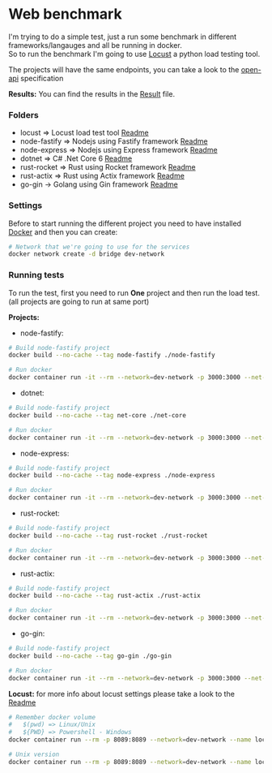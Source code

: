 # Web benchmark

I'm trying to do a simple test, just a run some benchmark in different frameworks/langauges and all be running in docker.  
So to run the benchmark I'm going to use [Locust](https://locust.io/) a python load testing tool.

The projects will have the same endpoints, you can take a look to the [open-api](./open-api.spec.yaml) specification

**Results:** You can find the results in the [Result](./Result.md) file.  
 

### Folders
- locust => Locust load test tool [Readme](./locust/Readme.md)
- node-fastify => Nodejs using Fastify framework [Readme](./node-fastify/Readme.md)
- node-express => Nodejs using Express framework [Readme](./node-express/Readme.md)
- dotnet => C# .Net Core 6 [Readme](./net-core/Readme.md)
- rust-rocket => Rust using Rocket framework [Readme](./rust-rocket/Readme.md)
- rust-actix => Rust using Actix framework [Readme](./rust-actix/Readme.md)
- go-gin -> Golang using Gin framework [Readme](./go-gin/Readme.md)

### Settings
Before to start running the different project you need to have installed [Docker](https://www.docker.com/) and then you can create:
```bash
# Network that we're going to use for the services
docker network create -d bridge dev-network
```


### Running tests
To run the test, first you need to run **One** project and then run the load test. (all projects are going to run at same port)

**Projects:**
- node-fastify:
```bash
# Build node-fastify project
docker build --no-cache --tag node-fastify ./node-fastify

# Run docker
docker container run -it --rm --network=dev-network -p 3000:3000 --net-alias api --name node-fastify node-fastify
```

- dotnet:
```bash
# Build node-fastify project
docker build --no-cache --tag net-core ./net-core

# Run docker
docker container run -it --rm --network=dev-network -p 3000:3000 --net-alias api --name net-core net-core
```

- node-express:
```bash
# Build node-fastify project
docker build --no-cache --tag node-express ./node-express

# Run docker
docker container run -it --rm --network=dev-network -p 3000:3000 --net-alias api --name node-express node-express
```

- rust-rocket:
```bash
# Build node-fastify project
docker build --no-cache --tag rust-rocket ./rust-rocket

# Run docker
docker container run -it --rm --network=dev-network -p 3000:3000 --net-alias api --name rust-rocket rust-rocket
```

- rust-actix:
```bash
# Build node-fastify project
docker build --no-cache --tag rust-actix ./rust-actix

# Run docker
docker container run -it --rm --network=dev-network -p 3000:3000 --net-alias api --name rust-actix rust-actix
```

- go-gin:
```bash
# Build node-fastify project
docker build --no-cache --tag go-gin ./go-gin

# Run docker
docker container run -it --rm --network=dev-network -p 3000:3000 --net-alias api --name go-gin go-gin
```

**Locust:**
for more info about locust settings please take a look to the [Readme](./locust/Readme.md)

```bash
# Remember docker volume
#   $(pwd) => Linux/Unix
#   ${PWD} => Powershell - Windows
docker container run --rm -p 8089:8089 --network=dev-network --name locust -w /locust -v ${PWD}/locust:/locust locustio/locust -f api-benchmark.py --headless --users 100 --spawn-rate 10 -t 60s -H http://api:3000

# Unix version
docker container run --rm -p 8089:8089 --network=dev-network --name locust -w /locust -v $(pwd)/locust:/locust locustio/locust -f api-benchmark.py --headless --users 100 --spawn-rate 10 -t 60s -H http://api:3000
```